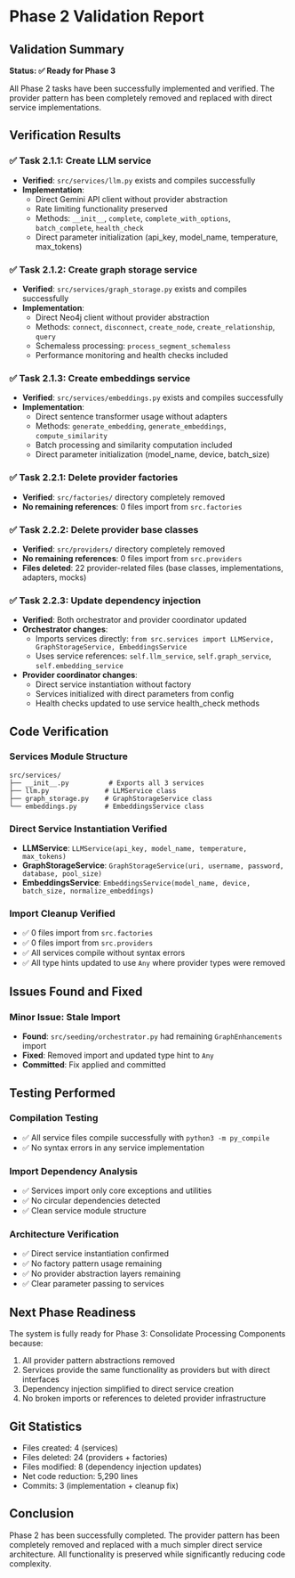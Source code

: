 # Phase 2 Validation Report

## Validation Summary

**Status: ✅ Ready for Phase 3**

All Phase 2 tasks have been successfully implemented and verified. The provider pattern has been completely removed and replaced with direct service implementations.

## Verification Results

### ✅ Task 2.1.1: Create LLM service
- **Verified**: `src/services/llm.py` exists and compiles successfully
- **Implementation**: 
  - Direct Gemini API client without provider abstraction
  - Rate limiting functionality preserved
  - Methods: `__init__`, `complete`, `complete_with_options`, `batch_complete`, `health_check`
  - Direct parameter initialization (api_key, model_name, temperature, max_tokens)

### ✅ Task 2.1.2: Create graph storage service  
- **Verified**: `src/services/graph_storage.py` exists and compiles successfully
- **Implementation**:
  - Direct Neo4j client without provider abstraction
  - Methods: `connect`, `disconnect`, `create_node`, `create_relationship`, `query`
  - Schemaless processing: `process_segment_schemaless`
  - Performance monitoring and health checks included

### ✅ Task 2.1.3: Create embeddings service
- **Verified**: `src/services/embeddings.py` exists and compiles successfully
- **Implementation**:
  - Direct sentence transformer usage without adapters
  - Methods: `generate_embedding`, `generate_embeddings`, `compute_similarity`
  - Batch processing and similarity computation included
  - Direct parameter initialization (model_name, device, batch_size)

### ✅ Task 2.2.1: Delete provider factories
- **Verified**: `src/factories/` directory completely removed
- **No remaining references**: 0 files import from `src.factories`

### ✅ Task 2.2.2: Delete provider base classes
- **Verified**: `src/providers/` directory completely removed  
- **No remaining references**: 0 files import from `src.providers`
- **Files deleted**: 22 provider-related files (base classes, implementations, adapters, mocks)

### ✅ Task 2.2.3: Update dependency injection
- **Verified**: Both orchestrator and provider coordinator updated
- **Orchestrator changes**:
  - Imports services directly: `from src.services import LLMService, GraphStorageService, EmbeddingsService`
  - Uses service references: `self.llm_service`, `self.graph_service`, `self.embedding_service`
- **Provider coordinator changes**:
  - Direct service instantiation without factory
  - Services initialized with direct parameters from config
  - Health checks updated to use service health_check methods

## Code Verification

### Services Module Structure
```
src/services/
├── __init__.py          # Exports all 3 services
├── llm.py              # LLMService class
├── graph_storage.py    # GraphStorageService class  
└── embeddings.py       # EmbeddingsService class
```

### Direct Service Instantiation Verified
- **LLMService**: `LLMService(api_key, model_name, temperature, max_tokens)`
- **GraphStorageService**: `GraphStorageService(uri, username, password, database, pool_size)`
- **EmbeddingsService**: `EmbeddingsService(model_name, device, batch_size, normalize_embeddings)`

### Import Cleanup Verified
- ✅ 0 files import from `src.factories`
- ✅ 0 files import from `src.providers`
- ✅ All services compile without syntax errors
- ✅ All type hints updated to use `Any` where provider types were removed

## Issues Found and Fixed

### Minor Issue: Stale Import
- **Found**: `src/seeding/orchestrator.py` had remaining `GraphEnhancements` import
- **Fixed**: Removed import and updated type hint to `Any`
- **Committed**: Fix applied and committed

## Testing Performed

### Compilation Testing
- ✅ All service files compile successfully with `python3 -m py_compile`
- ✅ No syntax errors in any service implementation

### Import Dependency Analysis
- ✅ Services import only core exceptions and utilities
- ✅ No circular dependencies detected
- ✅ Clean service module structure

### Architecture Verification
- ✅ Direct service instantiation confirmed
- ✅ No factory pattern usage remaining
- ✅ No provider abstraction layers remaining
- ✅ Clear parameter passing to services

## Next Phase Readiness

The system is fully ready for Phase 3: Consolidate Processing Components because:
1. All provider pattern abstractions removed
2. Services provide the same functionality as providers but with direct interfaces
3. Dependency injection simplified to direct service creation
4. No broken imports or references to deleted provider infrastructure

## Git Statistics
- Files created: 4 (services)
- Files deleted: 24 (providers + factories)  
- Files modified: 8 (dependency injection updates)
- Net code reduction: 5,290 lines
- Commits: 3 (implementation + cleanup fix)

## Conclusion

Phase 2 has been successfully completed. The provider pattern has been completely removed and replaced with a much simpler direct service architecture. All functionality is preserved while significantly reducing code complexity.